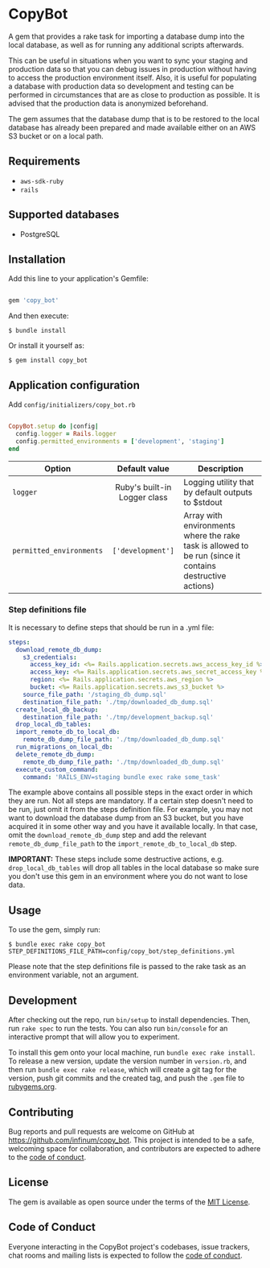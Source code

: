# CopyBot

A gem that provides a rake task for importing a database dump into the local database,
as well as for running any additional scripts afterwards.

This can be useful in situations when you want to sync your staging and production data so that you can debug issues
in production without having to access the production environment itself. Also, it is useful for populating
a database with production data so development and testing can be performed in circumstances that are as close to
production as possible. It is advised that the production data is anonymized beforehand.

The gem assumes that the database dump that is to be restored to the local database has already been prepared and
made available either on an AWS S3 bucket or on a local path.

## Requirements

* `aws-sdk-ruby`
* `rails`

## Supported databases

* PostgreSQL

## Installation

Add this line to your application's Gemfile:

```ruby

gem 'copy_bot'

```

And then execute:

    $ bundle install

Or install it yourself as:

    $ gem install copy_bot

## Application configuration

Add `config/initializers/copy_bot.rb`

```ruby

CopyBot.setup do |config|
  config.logger = Rails.logger
  config.permitted_environments = ['development', 'staging']
end

```
| Option                   |        Default value         | Description                                                                                              |
|--------------------------|:----------------------------:|----------------------------------------------------------------------------------------------------------|
| `logger`                 | Ruby's built-in Logger class | Logging utility that by default outputs to $stdout                                                       |
| `permitted_environments` |      `['development']`       | Array with environments where the rake task is allowed to be run (since it contains destructive actions) |

### Step definitions file

It is necessary to define steps that should be run in a .yml file:

```yml
steps:
  download_remote_db_dump:
    s3_credentials:
      access_key_id: <%= Rails.application.secrets.aws_access_key_id %>
      access_key: <%= Rails.application.secrets.aws_secret_access_key %>
      region: <%= Rails.application.secrets.aws_region %>
      bucket: <%= Rails.application.secrets.aws_s3_bucket %>
    source_file_path: '/staging_db_dump.sql'
    destination_file_path: './tmp/downloaded_db_dump.sql'
  create_local_db_backup:
    destination_file_path: './tmp/development_backup.sql'
  drop_local_db_tables:
  import_remote_db_to_local_db:
    remote_db_dump_file_path: './tmp/downloaded_db_dump.sql'
  run_migrations_on_local_db:
  delete_remote_db_dump:
    remote_db_dump_file_path: './tmp/downloaded_db_dump.sql'
  execute_custom_command:
    command: 'RAILS_ENV=staging bundle exec rake some_task'
```

The example above contains all possible steps in the exact order in which they are run.
Not all steps are mandatory.
If a certain step doesn't need to be run, just omit it from the steps definition file. For example, you may not want
to download the database dump from an S3 bucket, but you have acquired it in some other way and you have it available
locally. In that case, omit the `download_remote_db_dump` step and add the relevant `remote_db_dump_file_path` to the
`import_remote_db_to_local_db` step.

**IMPORTANT:** 
These steps include some destructive actions, e.g. `drop_local_db_tables` will drop all tables in the local database
so make sure you don't use this gem in an environment where you do not want to lose data.

## Usage

To use the gem, simply run:

    $ bundle exec rake copy_bot STEP_DEFINITIONS_FILE_PATH=config/copy_bot/step_definitions.yml

Please note that the step definitions file is passed to the rake task as an environment variable, not an argument.

## Development

After checking out the repo, run `bin/setup` to install dependencies. Then, run `rake spec` to run the tests.
You can also run `bin/console` for an interactive prompt that will allow you to experiment.

To install this gem onto your local machine, run `bundle exec rake install`. To release a new version, update
the version number in `version.rb`, and then run `bundle exec rake release`, which will create a git tag for
the version, push git commits and the created tag, and push the `.gem` file to [rubygems.org](https://rubygems.org).

## Contributing

Bug reports and pull requests are welcome on GitHub at https://github.com/infinum/copy_bot. This project is intended
to be a safe, welcoming space for collaboration, and contributors are expected to adhere to
the [code of conduct](https://github.com/infinum/copy_bot/blob/master/CODE_OF_CONDUCT.md).

## License

The gem is available as open source under the terms of the [MIT License](https://opensource.org/licenses/MIT).

## Code of Conduct

Everyone interacting in the CopyBot project's codebases, issue trackers, chat rooms and mailing lists is expected
to follow the [code of conduct](https://github.com/infinum/copy_bot/blob/master/CODE_OF_CONDUCT.md).
